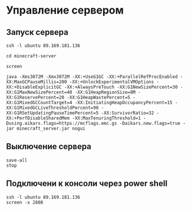 # Управление сервером

## Запуск сервера
```
ssh -l ubuntu 89.169.181.136
```
```
cd minecraft-server
```
```
screen
```
```
java -Xms3072M -Xmx3072M -XX:+UseG1GC -XX:+ParallelRefProcEnabled -XX:MaxGCPauseMillis=200 -XX:+UnlockExperimentalVMOptions -XX:+DisableExplicitGC -XX:+AlwaysPreTouch -XX:G1NewSizePercent=30 -XX:G1MaxNewSizePercent=40 -XX:G1HeapRegionSize=8M -XX:G1ReservePercent=20 -XX:G1HeapWastePercent=5 -XX:G1MixedGCCountTarget=4 -XX:InitiatingHeapOccupancyPercent=15 -XX:G1MixedGCLiveThresholdPercent=90 -XX:G1RSetUpdatingPauseTimePercent=5 -XX:SurvivorRatio=32 -XX:+PerfDisableSharedMem -XX:MaxTenuringThreshold=1 -Dusing.aikars.flags=https://mcflags.emc.gs -Daikars.new.flags=true -jar minecraft_server.jar nogui
```

## Выключение сервера
```
save-all
stop
```

## Подключени к консоли через power shell
```
ssh -l ubuntu 89.169.181.136
screen -x 2808
```


